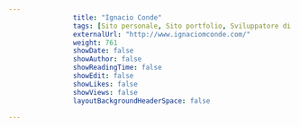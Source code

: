 ---
                title: "Ignacio Conde"
                tags: [Sito personale, Sito portfolio, Sviluppatore di software, Sviluppatore di videogiochi]
                externalUrl: "http://www.ignaciomconde.com/"
                weight: 761
                showDate: false
                showAuthor: false
                showReadingTime: false
                showEdit: false
                showLikes: false
                showViews: false
                layoutBackgroundHeaderSpace: false
                ---

